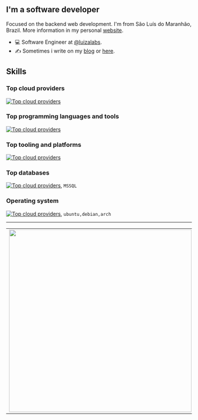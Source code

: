 ## I'm a software developer

Focused on the backend web development. I'm from São Luís do Maranhão, Brazil. More information in my personal [website](https://atmosmps.me/).

- 💻 Software Engineer at [@luizalabs](https://github.com/luizalabs).
- &#x270d; Sometimes i write on my [blog](http://atmosmps.me/posts) or [here](https://blog.atmosmps.me/).

## Skills

### Top cloud providers

[![Top cloud providers](https://skillicons.dev/icons?i=gcp,heroku)](https://skillicons.dev)

### Top programming languages and tools

[![Top cloud providers](https://skillicons.dev/icons?i=python,django,fastapi,php,laravel,bash,rust,java,js)](https://skillicons.dev)

### Top tooling and platforms

[![Top cloud providers](https://skillicons.dev/icons?i=kubernetes,docker,git,argocd)](https://skillicons.dev)

### Top databases

[![Top cloud providers](https://skillicons.dev/icons?i=mysql,postgres,mongodb)](https://skillicons.dev), `MSSQL`

### Operating system

[![Top cloud providers](https://skillicons.dev/icons?i=linux)](https://skillicons.dev), `ubuntu,debian,arch`

---

<center>
<table>
    <tr>
        <!-- <td><img width="400px" align="left" src="https://github-readme-stats.vercel.app/api/top-langs/?username=atmosmps&hide=html&layout=compact&theme=buefy" /></td> -->
        <td><img width="495px" align="left" src="https://github-readme-stats.vercel.app/api?username=atmosmps&theme=buefy"/></td>
    </tr>
</table>
</center>
